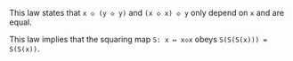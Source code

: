 This law states that `x ◇ (y ◇ y)` and `(x ◇ x) ◇ y` only depend on `x` and are equal.

This law implies that the squaring map `S: x ↦ x◇x` obeys `S(S(S(x))) = S(S(x))`.
